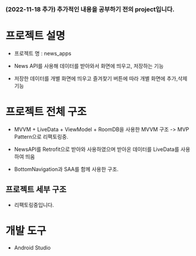 ### (2022-11-18 추가) 추가적인 내용을 공부하기 전의 project입니다.

# 프로젝트 설명

- 프로젝트 명 : news_apps

- News API를 사용해 데이터를 받아와서 화면에 띄우고, 저장하는 기능

- 저장한 데이터를 개별 화면에 띄우고 즐겨찾기 버튼에 따라 개별 화면에 추가,삭제 기능


# 프로젝트 전체 구조

- MVVM + LiveData + ViewModel + RoomDB을 사용한 MVVM 구조 -> MVP Pattern으로 리팩토링중.

- NewsAPI를 Retrofit으로 받아와 사용하였으며 받아온 데이터를 LiveData를 사용하여 띄움

- BottomNavigation과 SAA를 함께 사용한 구조.

## 프로젝트 세부 구조

- 리팩토링중입니다.


# 개발 도구

- Android Studio
